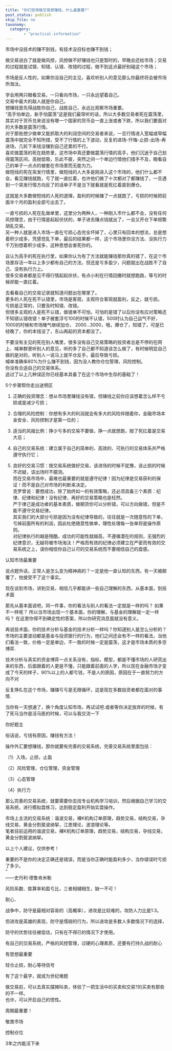 ```yaml
---
title: "你们觉得做交易想赚钱，什么最重要?"
post_status: publish
skip_file: no
taxonomy:
  category:
        - "practical-information"
---
```


市场中没技术的赚不到钱，有技术没目标也赚不到钱；

做交易说白了就是做风控，风控做不好赚钱也只是暂时的，早晚会还给市场；交易的过程就是试错、知错、认错、改错的过程，做不到这点最好别碰这个市场；

市场是反人性的，如果你没自己的主见，喜欢听别人的意见那么你最终将会被市场所淘汰。

学会用两只眼看交易，一只看向市场，一只永远望着自己。  
交易中最大的敌人就是你自己。  
想赚钱首先得战胜你自己，战胜自己，永远比观察市场重要。  
“高手怕单边，新手怕震荡”这是我们最常听的话，所以大多数交易者死在震荡里，其实对于货币兑来说没有哪一个国家的货币会一直上涨或者下跌，所以我们要面对的大多数是震荡行情。  
对于那些想少做单又能抓取大的利润空间的交易者来说，一旦行情进入宽幅或窄幅震荡中就完全不知所措，受不了行情的上下波动，反复的进场-忏悔-止损-出场-再进场，几轮下来钱没赚到自己还累的不行。  
喜欢做震荡的死在趋势里，这市场中真还要做震荡行情的高手，他们沉迷于自己划得震荡区间，高抛低吸，乐此不疲，突然之间一个单边行情他们措手不及，眼看自己的单子一点点的被套在市场里而无能为力。  
做短线的死在突发行情里，做短线的人大多是刚进入这个市场的，他们什么都不会，看见赚钱就跑，亏了就一直扛着，也许他们做了十次都对了都赚钱了，一旦遇到一个突发行情方向反了的话单子不是当下就看就是死扛着直到爆仓。

这就是大多数做短线的人死的道理，盈利的时候赚了一点就跑了，亏损的时候把前面半个月的盈利全部亏出去了。

一直亏损的人死在乱做单里，这里分为两种人，一种刚入市什么都不会，没有任何风控理念，由于行情是起起伏伏的，单子进去赚点钱就出了，一会又开仓下单频繁胡乱交易。  
另一种人就是进入市场一直在亏损心态完全坏掉了，心里只有回本的想法，总是想着积少成多，凭感觉乱下单，最后的结果都一样，这个市场里你没方法、没执行力千万别想着积少成多，这种思想会害死你的。

自认为高手的死在执行里，如果你认为有了方法就能赚钱那你真的错了，在这个市场里存活一年以上多少都有自己的方法，但还是亏多盈少，问题就出在战胜不了自己、没有执行力上。  
很多交易者都是见不得行情起起伏伏，有点小利在行情回撤时就想跑路，等亏的时候却能一直扛着。

去看看自己的交易记录就知道问题出在哪里了。  
更多的人死在死不认错里，市场是客观，主观符合客观就盈利，反之，就亏损。  
亏损是正常的，只要及时知错、改错。  
但很多主观的人是死不认错，做错单不可怕，可怕的是错了以后你没有应对策略还不知错认错改错！单子被套浮亏100的时候不认错，500时认为自己运气不好，1000的时候和市场赌气继续加仓， 2000…3000，哦，爆仓了，知错了，可是已经晚了，你的本钱没了，东山再起的资本都没了。

不要没有主见的死在别人嘴里，很多没有自己交易策略的投资者总是不停的在网上、喊单群里听别人的意见，听的多了自己都不知道该怎么做了，有时候明显自己做的是对的，听别人一说马上就平仓反手，最后导致亏损。  
喊单准确率80%为什么赚不到钱，因为没人教你仓位管理，风险控制。  
你没有合适自己的交易体系。  
逃过了以上几种误区你已经基本具备了在这个市场中生存的基础了！ 

5个步骤帮你走出迷惘区 

1. 正确的投资理念：想从市场里赚钱没有错，但赚钱之前你应该想着怎么样不亏损或是减少亏损； 
    
2. 合理的风险控制：你想有多大的利润就会有多大的风险伴随着你，金融市场本金安全、风险控制才是第一位的；
    
3. 适当的风报比例：挣少亏多的交易不要做，挣一点就想跑，赔了死扛着是交易大忌； 
    
4. 自己的交易系统：建立属于自己的简单的、高效的、可执行的交易体系并严格遵守执行它； 
    
5. 良好的交易习惯：按交易系统做好交易，该进场的时候不犹豫，该止损的时候不迟疑，该出场时不臆测。  
    而在交易市场中，最难也最重要的就是遵守纪律！因为纪律是交易获利的保证！而不是自己对市场的判断来决定。  
    克罗曾说：要想成功，除了始终如一的有效策略，还必须具备三个素质：纪律、纪律和纪律！没有纪律，再好的交易策略也是枉然。  
    严于律己是成功者的基本素质，做期货你可以分析错，可以方向做错，但是不能不遵守交易纪律。  
    其实我们的大部分亏损是因为没有纪律导致的，往往就是一次随意性的下单，亏掉前面所有的利润，因此杜绝随意性做单，理性处理每一张单将是操作原则。  
    对纪律执行的越是残酷，成功的可能性就越高，不遵循潜在的规则，无强烈的纪律意识，无疑将被市场淘汰！严格而有效的纪律必须建立在严密而有效的交易系统之上，请你相信你自己认可的交易系统而不要相信自己的盘感。
    

认知市场最重要

说点题外话，正常人是怎么变为精神病的？一定是他一直认知的东西，有一天被颠覆了，他接受不了这个事实。

现在谈到市场，讲到交易，相信几乎都能讲一些自己理解的东西，从基本面，到技术面

那先从基本面说吧，同一件事，你的看法与别人的看法一定就是一样的吗？ 如果不一样呢？ 所以当市场出现一个基本面，你的理解，与基金的理解就一定一样吗？ 在这里你得不到确定性的答案，所以你研究消息面就没有意义。

再说技术面，你的技术分析与基金的技术分析一样吗？你知道别人是怎么分析的？市场的主要波动都是基金与投资银行的行为，他们之间还会有不一样的看法，当他们看法一致，价格一定是单边，不一致的时候一定是震荡，这才是市场本质的多空博弈.

技术分析与真实的资金博弈一点关系没有，指标，模型，都是不懂市场的人研究出来的东西，后面跟着的人更是不懂，只能跟着前面的人学，所以现在金融市场才变成了今天的样子，90%以上的人都亏钱，不是人的原因，原因在于一直努力的方向不对

反复挣扎在这个市场，赚赚亏亏是无限循环，这是现在多数投资者都在面对的事情.

当你有一天想通了，换个角度认知市场，再试试吧.或者等你决定放弃的时候，有了死马当作是活马医的时候，可以与我交流一下

你好题主

俗话说，亏钱有原因，赚钱有方法​！

操作外汇要想赚钱，那你就要有完善的交易系统，完善交易系统里面包括：

（1）入场，止损，止盈

（2）风险管理，仓位管理，资金管理

（3）心态管理

（4）执行力

那么完善的交易系统，就要需要你去找专业机构学习培训，然后根据自己学习的交易系统，进行模拟盘练习，达到稳定盈利开始实盘操作。

市场上主流的交易系统：谐波交易，裸K机构订单原理​，趋势交易，结构交易，孕线交易，黄金分割斐波纳挈，江恩理论，波浪理论等。  
笔者目前运用的谐波交易，裸K机构订单原理​，趋势交易，结构交易，孕线交易，黄金分割斐波纳挈。

以上个人建议，仅供参考！

重要的不是你的决定正确还是错误，而是当你正确时能盈利多少，当你错误时亏损了多少。  
”  
——史丹利·德鲁肯米勒

风险系数、胜算率和盈亏比，三者相辅相生，缺一不可！

耐心．

战争中，防守是最相对容易的（高概率），进攻是比较难的，攻防人力比是1:3。

但进攻是英雄的表现，防守是懦弱的行为，所以进攻是多数人多数情况下的选择，

防守的优势往往被低估，只有在不得已的情况下才使用。

有自己的交易系统，严格的风控管理，过硬的心理素质，还要有打持久战的耐心

有思想最重要

轻仓止损，耐心等待信号

有了这个最字，就成为世纪难题

做交易前，可以去真实摆摊叫卖，体验了一把生活中的买卖和交易?️的买卖有那些的不一样。  
也许，可以开启自己的悟性。

周期最重要！

敬畏市场

控制仓位

3年之内能活下来
